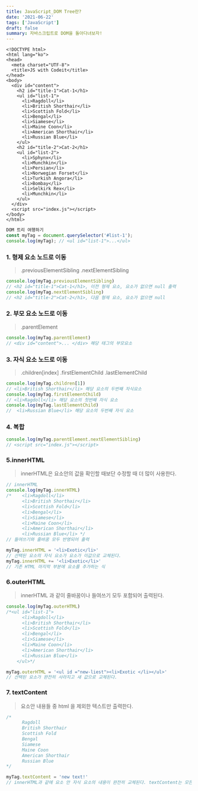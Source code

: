 ```yaml
---
title: JavaScript_DOM Tree란?
date: '2021-06-22'
tags: ['JavaScript']
draft: false
summary: 자바스크립트로 DOM을 돌아다녀보자!
---
```


```
<!DOCTYPE html>
<html lang="ko">
<head>
  <meta charset="UTF-8">
  <title>JS with Codeit</title>
</head>
<body>
  <div id="content">
    <h2 id="title-1">Cat-1</h1>
    <ul id="list-1">
      <li>Ragdoll</li>
      <li>British Shorthair</li>
      <li>Scottish Fold</li>
      <li>Bengal</li>
      <li>Siamese</li>
      <li>Maine Coon</li>
      <li>American Shorthair</li>
      <li>Russian Blue</li>
    </ul>
    <h2 id="title-2">Cat-2</h1>
    <ul id="list-2">
      <li>Sphynx</li>
      <li>Munchkin</li>
      <li>Persian</li>
      <li>Norwegian Forset</li>
      <li>Turkish Angora</li>
      <li>Bombay</li>
      <li>Selkirk Rex</li>
      <li>Munchkin</li>
    </ul>
  </div>
  <script src="index.js"></script>
</body>
</html>
```

```javascript
DOM 트리 여행하기
const myTag = document.querySelector('#list-1');
console.log(myTag); // <ul id="list-1">...</ul>
```

### 1. 형제 요소 노드로 이동

> .previousElementSibling
> .nextElementSibling

```jsx
console.log(myTag.previousElementSibling)
// <h2 id="title-1">Cat-1</h1>, 이전 형제 요소, 요소가 없으면 null 출력
console.log(myTag.nextElementSibling)
// <h2 id="title-2">Cat-2</h1>, 다음 형제 요소, 요소가 없으면 null
```

### 2. 부모 요소 노드로 이동

> .parentElement

```jsx
console.log(myTag.parentElement)
// <div id="content">... </div> 해당 태그의 부모요소
```

### 3. 자식 요소 노드로 이동

> .children[index]
> .firstElementChild
> .lastElementChild

```jsx
console.log(myTag.children[1])
// <li>British Shorthair</li> 해당 요소의 두번째 자식요소
console.log(myTag.firstElementChild)
// <li>Ragdoll</li> 해당 요소의 첫번째 자식 요소
console.log(myTag.lastElementChild)
//  <li>Russian Blue</li> 해당 요소의 두번째 자식 요소
```

### 4. 복합

```jsx
console.log(myTag.parentElement.nextElementSibling)
// <script src="index.js"></script>
```

### 5.innerHTML

> innerHTML은 요소안의 값을 확인할 때보단 수정할 때 더 많이 사용한다.

```jsx
// innerHTML
console.log(myTag.innerHTML)
/*    <li>Ragdoll</li>
      <li>British Shorthair</li>
      <li>Scottish Fold</li>
      <li>Bengal</li>
      <li>Siamese</li>
      <li>Maine Coon</li>
      <li>American Shorthair</li>
      <li>Russian Blue</li> */
// 들여쓰기와 줄바꿈 모두 반영되어 출력
```

```jsx
myTag.innerHTML = '<li>Exotic</li>'
// 선택된 요소의 자식 요소가 요소가 이값으로 교체된다.
myTag.innerHTML += '<li>Exotic</li>'
// 기존 HTML 마지막 부분에 요소를 추가하는 식
```

### 6.outerHTML

> innerHTML 과 같이 줄바꿈이나 들여쓰기 모두 포함되어 출력된다.

```jsx
console.log(myTag.outerHTML)
/*<ul id="list-1">
      <li>Ragdoll</li>
      <li>British Shorthair</li>
      <li>Scottish Fold</li>
      <li>Bengal</li>
      <li>Siamese</li>
      <li>Maine Coon</li>
      <li>American Shorthair</li>
      <li>Russian Blue</li>
    </ul>*/
```

```jsx
myTag.outerHTML = '<ul id ="new-liest"><li>Exotic </li></ul>'
// 선택된 요소가 완전히 사라지고 새 값으로 교체된다.
```

### 7. textContent

> 요소안 내용들 중 html 을 제외한 텍스트만 출력한다.

```jsx
/*
      Ragdoll
      British Shorthair
      Scottish Fold
      Bengal
      Siamese
      Maine Coon
      American Shorthair
      Russian Blue
*/
```

```jsx
myTag.textContent = 'new text!'
// innerHTML과 같에 요소 안 자식 요소의 내용이 완전히 교체된다. textContent는 모든 값을 문자열로 반환하기 때문에 html 특수문자도 코드 그 자체로 문자열로 수정된다.
```
